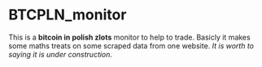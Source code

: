 # BTCPLN_monitor
This is a **bitcoin in polish zlots** monitor to help to trade.
Basicly it makes some maths treats on some scraped data from one website.
_It is worth to saying it is under construction._
